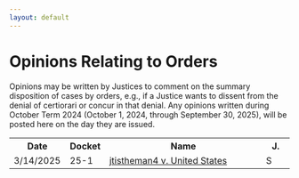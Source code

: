 ```yaml
---
layout: default
---
```


# Opinions Relating to Orders
Opinions may be written by Justices to comment on the summary disposition of cases by orders, e.g., if a Justice wants to dissent from the denial of certiorari or concur in that denial. Any opinions written during October Term 2024 (October 1, 2024, through September 30, 2025), will be posted here on the day they are issued.

<table>
    <tr>
        <th style="width:20%;">Date</th>
        <th style="width:10%;">Docket</th>
        <th>Name</th>
        <th style="width:10%;">J.</th>
    </tr>
    <tr>
        <td>3/14/2025</td>
        <td>25-1</td>
        <td><a href="opinions/25-1 jtistheman4 v. United States orderopinion.pdf">jtistheman4 v. United States</a></td>
        <td>S</td>
    </tr>
</table>